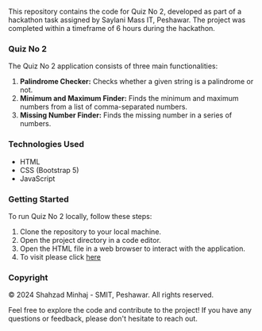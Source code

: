 
This repository contains the code for Quiz No 2, developed as part of a hackathon task assigned by Saylani Mass IT, Peshawar. The project was completed within a timeframe of 6 hours during the hackathon.

### Quiz No 2
The Quiz No 2 application consists of three main functionalities:
1. **Palindrome Checker:** Checks whether a given string is a palindrome or not.
2. **Minimum and Maximum Finder:** Finds the minimum and maximum numbers from a list of comma-separated numbers.
3. **Missing Number Finder:** Finds the missing number in a series of numbers.

### Technologies Used
- HTML
- CSS (Bootstrap 5)
- JavaScript

### Getting Started
To run Quiz No 2 locally, follow these steps:
1. Clone the repository to your local machine.
2. Open the project directory in a code editor.
3. Open the HTML file in a web browser to interact with the application.
4. To visit please click [here](https://quiz2006.netlify.app)


### Copyright
&copy; 2024 Shahzad Minhaj - SMIT, Peshawar. All rights reserved.

Feel free to explore the code and contribute to the project! If you have any questions or feedback, please don't hesitate to reach out.

